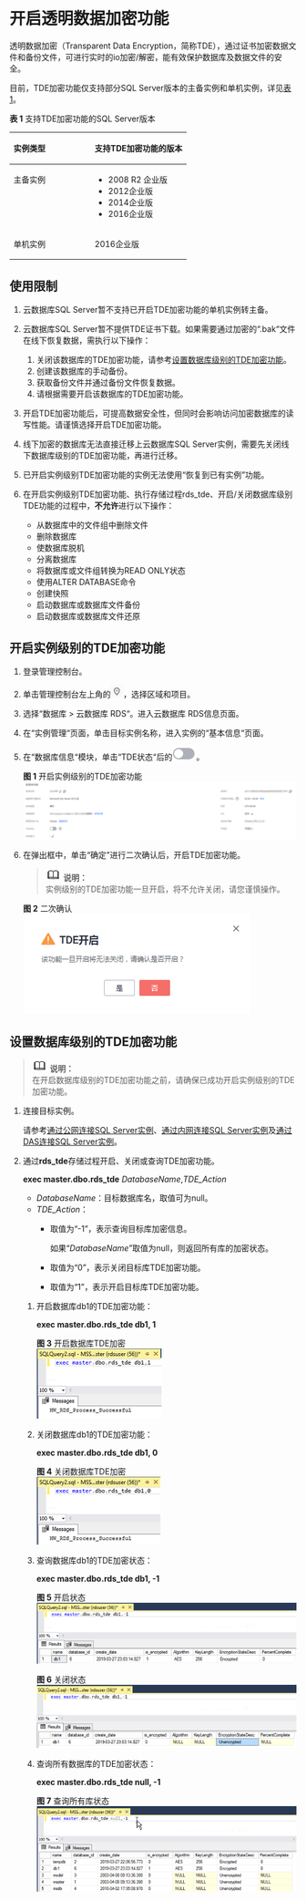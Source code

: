 # 开启透明数据加密功能<a name="rds_11_0004"></a>

透明数据加密（Transparent Data Encryption，简称TDE），通过证书加密数据文件和备份文件，可进行实时的io加密/解密，能有效保护数据库及数据文件的安全。

目前，TDE加密功能仅支持部分SQL Server版本的主备实例和单机实例，详见[表1](#table118553718299)。

**表 1**  支持TDE加密功能的SQL Server版本

<a name="table118553718299"></a>
<table><thead align="left"><tr id="row685657172920"><th class="cellrowborder" valign="top" width="45.910000000000004%" id="mcps1.2.3.1.1"><p id="p1585711713299"><a name="p1585711713299"></a><a name="p1585711713299"></a>实例类型</p>
</th>
<th class="cellrowborder" valign="top" width="54.09%" id="mcps1.2.3.1.2"><p id="p585717762915"><a name="p585717762915"></a><a name="p585717762915"></a>支持TDE加密功能的版本</p>
</th>
</tr>
</thead>
<tbody><tr id="row198571172295"><td class="cellrowborder" valign="top" width="45.910000000000004%" headers="mcps1.2.3.1.1 "><p id="p1985767122916"><a name="p1985767122916"></a><a name="p1985767122916"></a>主备实例</p>
</td>
<td class="cellrowborder" valign="top" width="54.09%" headers="mcps1.2.3.1.2 "><a name="ul3985531133010"></a><a name="ul3985531133010"></a><ul id="ul3985531133010"><li>2008 R2 企业版</li><li>2012企业版</li><li>2014企业版</li><li>2016企业版</li></ul>
</td>
</tr>
<tr id="row58571479298"><td class="cellrowborder" valign="top" width="45.910000000000004%" headers="mcps1.2.3.1.1 "><p id="p1985718710299"><a name="p1985718710299"></a><a name="p1985718710299"></a>单机实例</p>
</td>
<td class="cellrowborder" valign="top" width="54.09%" headers="mcps1.2.3.1.2 "><p id="p7615173713016"><a name="p7615173713016"></a><a name="p7615173713016"></a>2016企业版</p>
</td>
</tr>
</tbody>
</table>

## 使用限制<a name="section795253052715"></a>

1.  云数据库SQL Server暂不支持已开启TDE加密功能的单机实例转主备。
2.  云数据库SQL Server暂不提供TDE证书下载。如果需要通过加密的“.bak“文件在线下恢复数据，需执行以下操作：
    1.  关闭该数据库的TDE加密功能，请参考[设置数据库级别的TDE加密功能](#section17914116134615)。
    2.  创建该数据库的手动备份。
    3.  获取备份文件并通过备份文件恢复数据。
    4.  请根据需要开启该数据库的TDE加密功能。

3.  开启TDE加密功能后，可提高数据安全性，但同时会影响访问加密数据库的读写性能。请谨慎选择开启TDE加密功能。
4.  线下加密的数据库无法直接迁移上云数据库SQL Server实例，需要先关闭线下数据库级别的TDE加密功能，再进行迁移。
5.  已开启实例级别TDE加密功能的实例无法使用“恢复到已有实例”功能。
6.  在开启实例级别TDE加密功能、执行存储过程rds\_tde、开启/关闭数据库级别TDE功能的过程中，**不允许**进行以下操作：
    -   从数据库中的文件组中删除文件
    -   删除数据库
    -   使数据库脱机
    -   分离数据库
    -   将数据库或文件组转换为READ ONLY状态
    -   使用ALTER DATABASE命令
    -   创建快照
    -   启动数据库或数据库文件备份
    -   启动数据库或数据库文件还原


## 开启实例级别的TDE加密功能<a name="section1740671110297"></a>

1.  登录管理控制台。
2.  单击管理控制台左上角的![](figures/Region灰色图标.png)，选择区域和项目。
3.  选择“数据库  \>  云数据库 RDS“。进入云数据库 RDS信息页面。
4.  在“实例管理“页面，单击目标实例名称，进入实例的“基本信息“页面。
5.  在“数据库信息“模块，单击“TDE状态“后的![](figures/关闭按钮.png)。

    **图 1**  开启实例级别的TDE加密功能<a name="fig10835133213452"></a>  
    ![](figures/开启实例级别的TDE加密功能.png "开启实例级别的TDE加密功能")

6.  在弹出框中，单击“确定”进行二次确认后，开启TDE加密功能。

    >![](public_sys-resources/icon-note.gif) **说明：**   
    >实例级别的TDE加密功能一旦开启，将不允许关闭，请您谨慎操作。  

    **图 2**  二次确认<a name="fig20979550124816"></a>  
    ![](figures/二次确认.png "二次确认")


## 设置数据库级别的TDE加密功能<a name="section17914116134615"></a>

>![](public_sys-resources/icon-note.gif) **说明：**   
>在开启数据库级别的TDE加密功能之前，请确保已成功开启实例级别的TDE加密功能。  

1.  连接目标实例。

    请参考[通过公网连接SQL Server实例](https://support.huaweicloud.com/qs-rds/rds_03_0007.html)、[通过内网连接SQL Server实例](https://support.huaweicloud.com/qs-rds/rds_03_0013.html)及[通过DAS连接SQL Server实例](https://support.huaweicloud.com/qs-rds/rds_03_0014.html)。

2.  通过**rds\_tde**存储过程开启、关闭或查询TDE加密功能。

    **exec master.dbo.rds\_tde** _DatabaseName_,_TDE\_Action_

    -   _DatabaseName_：目标数据库名，取值可为null。
    -   _TDE\_Action_：
        -   取值为“-1”，表示查询目标库加密信息。

            如果“_DatabaseName_”取值为null，则返回所有库的加密状态。

        -   取值为“0”，表示关闭目标库TDE加密功能。
        -   取值为“1”，表示开启目标库TDE加密功能。

    1.  开启数据库db1的TDE加密功能：

        **exec master.dbo.rds\_tde db1, 1**

        **图 3**  开启数据库TDE加密<a name="fig153869240383"></a>  
        ![](figures/开启数据库TDE加密.png "开启数据库TDE加密")

    2.  关闭数据库db1的TDE加密功能：

        **exec master.dbo.rds\_tde db1, 0**

        **图 4**  关闭数据库TDE加密<a name="fig192748201439"></a>  
        ![](figures/关闭数据库TDE加密.png "关闭数据库TDE加密")

    3.  查询数据库db1的TDE加密状态：

        **exec master.dbo.rds\_tde db1, -1**

        **图 5**  开启状态<a name="fig54779334418"></a>  
        ![](figures/开启状态.png "开启状态")

        **图 6**  关闭状态<a name="fig179000914615"></a>  
        ![](figures/关闭状态.png "关闭状态")

    4.  查询所有数据库的TDE加密状态：

        **exec master.dbo.rds\_tde null, -1**

        **图 7**  查询所有库状态<a name="fig16951152134915"></a>  
        ![](figures/查询所有库状态.png "查询所有库状态")



